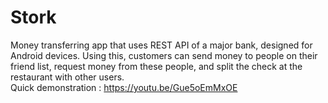 # Stork

Money transferring app that uses REST API of a major bank, designed for Android devices. Using this, customers can send money to people on their friend list, request money from these people, and split the check at the restaurant with other users. <br />
Quick demonstration : https://youtu.be/Gue5oEmMxOE
